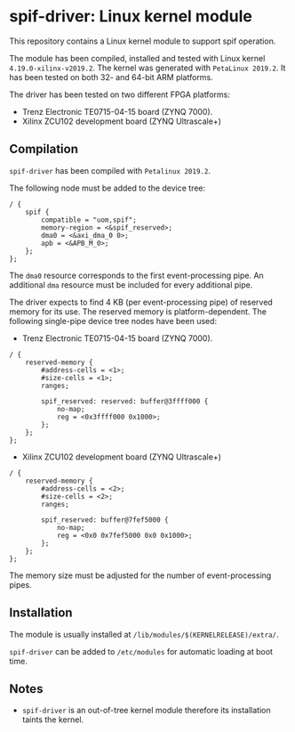 spif-driver: Linux kernel module
================================

This repository contains a Linux kernel module to support spif operation.

The module has been compiled, installed and tested with Linux kernel `4.19.0-xilinx-v2019.2`. The kernel was generated with `PetaLinux 2019.2`. It has been tested on both 32- and 64-bit ARM platforms.

The driver has been tested on two different FPGA platforms:

- Trenz Electronic TE0715-04-15 board (ZYNQ 7000).
- Xilinx ZCU102 development board (ZYNQ Ultrascale+)


Compilation
-----------

`spif-driver` has been compiled with `Petalinux 2019.2`.

The following node must be added to the device tree:

```
/ {
    spif {
        compatible = "uom,spif";
        memory-region = <&spif_reserved>;
        dma0 = <&axi_dma_0 0>;
        apb = <&APB_M_0>;
    };
};
```

The `dma0` resource corresponds to the first event-processing pipe. An additional `dma` resource must be included for every additional pipe.

The driver expects to find 4 KB (per event-processing pipe) of reserved memory for its use. The reserved memory is platform-dependent. The following single-pipe device tree nodes have been used:

- Trenz Electronic TE0715-04-15 board (ZYNQ 7000).

```
/ {
    reserved-memory {
        #address-cells = <1>;
        #size-cells = <1>;
        ranges;

        spif_reserved: reserved: buffer@3ffff000 {
            no-map;
            reg = <0x3ffff000 0x1000>;
        };
    };
};
```

- Xilinx ZCU102 development board (ZYNQ Ultrascale+)

```
/ {
    reserved-memory {
        #address-cells = <2>;
        #size-cells = <2>;
        ranges;

        spif_reserved: buffer@7fef5000 {
            no-map;
            reg = <0x0 0x7fef5000 0x0 0x1000>;
        };
    };
};
```

The memory size must be adjusted for the number of event-processing pipes.


Installation
------------

The module is usually installed at `/lib/modules/$(KERNELRELEASE)/extra/`.

`spif-driver` can be added to `/etc/modules` for automatic loading at boot time.


Notes
-----

- `spif-driver` is an out-of-tree kernel module therefore its installation taints the kernel.
